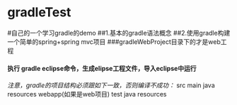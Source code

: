 # gradleTest
#自己的一个学习gradle的demo
##1.基本的gradle语法概念
##2.使用gradle构建一个简单的spring+spring mvc项目
###gradleWebProject目录下的才是web工程
#### 执行 gradle eclipse命令，生成elipse工程文件，导入eclipse中运行

*注意，gradle的项目结构必须跟如下一致，否则编译不成功：*
src
	main
		java
		resources
		webapp(如果是web项目)
	test
		java
		resources
